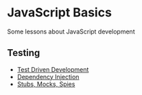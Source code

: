 # JavaScript Basics

Some lessons about JavaScript development

## Testing

- [Test Driven Development](./testing/01-test-driven-development)
- [Dependency Injection](./testing/02-dependency-injection)
- [Stubs, Mocks, Spies](./testing/03-stubs-mocks-spies)
